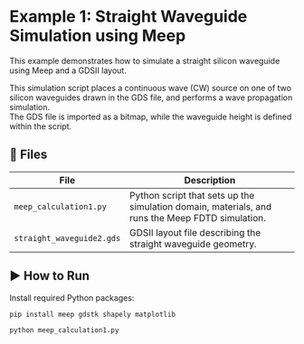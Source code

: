 # Example 1: Straight Waveguide Simulation using Meep

This example demonstrates how to simulate a straight silicon waveguide using Meep and a GDSII layout.

This simulation script places a continuous wave (CW) source on one of two silicon waveguides drawn in the GDS file, and performs a wave propagation simulation.  
The GDS file is imported as a bitmap, while the waveguide height is defined within the script.


## 📂 Files

| File | Description |
|------|-------------|
| `meep_calculation1.py` | Python script that sets up the simulation domain, materials, and runs the Meep FDTD simulation. |
| `straight_waveguide2.gds` | GDSII layout file describing the straight waveguide geometry. |

## ▶️ How to Run

Install required Python packages:

```bash
pip install meep gdstk shapely matplotlib

python meep_calculation1.py

